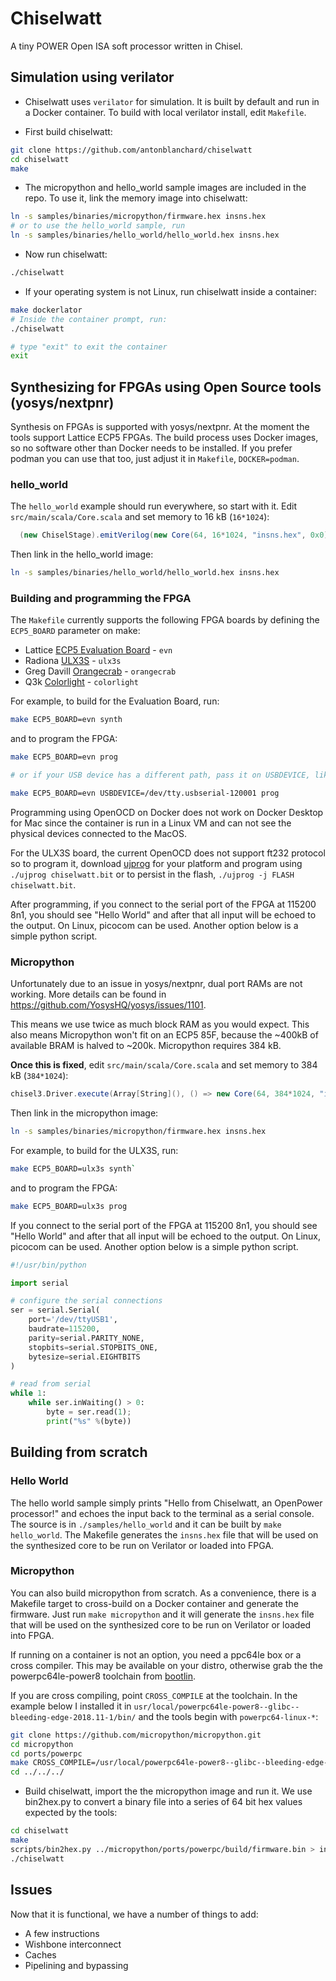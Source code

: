 # Chiselwatt

A tiny POWER Open ISA soft processor written in Chisel.

## Simulation using verilator

* Chiselwatt uses `verilator` for simulation. It is built by default and run in
a Docker container. To build with local verilator install, edit `Makefile`.

* First build chiselwatt:

```sh
git clone https://github.com/antonblanchard/chiselwatt
cd chiselwatt
make
```

* The micropython and hello_world sample images are included in the repo. To use
it, link the memory image into chiselwatt:

```sh
ln -s samples/binaries/micropython/firmware.hex insns.hex
# or to use the hello_world sample, run
ln -s samples/binaries/hello_world/hello_world.hex insns.hex
```

* Now run chiselwatt:

```sh
./chiselwatt
```

* If your operating system is not Linux, run chiselwatt inside a container:

```sh
make dockerlator
# Inside the container prompt, run:
./chiselwatt

# type "exit" to exit the container
exit
```

## Synthesizing for FPGAs using Open Source tools (yosys/nextpnr)

Synthesis on FPGAs is supported with yosys/nextpnr. At the moment the tools support
Lattice ECP5 FPGAs. The build process uses Docker images, so no software other
than Docker needs to be installed. If you prefer podman you can use that too,
just adjust it in `Makefile`, `DOCKER=podman`.

### hello_world

The `hello_world` example should run everywhere, so start with it.
Edit `src/main/scala/Core.scala` and set memory to 16 kB (`16*1024`):

```scala
  (new ChiselStage).emitVerilog(new Core(64, 16*1024, "insns.hex", 0x0))
```

Then link in the hello_world image:

```sh
ln -s samples/binaries/hello_world/hello_world.hex insns.hex
```

### Building and programming the FPGA

The `Makefile` currently supports the following FPGA boards by defining the `ECP5_BOARD` parameter on make:

* Lattice [ECP5 Evaluation Board](http://www.latticesemi.com/ecp5-evaluation) - `evn`
* Radiona [ULX3S](https://radiona.org/ulx3s/) - `ulx3s`
* Greg Davill [Orangecrab](https://github.com/gregdavill/OrangeCrab) - `orangecrab`
* Q3k [Colorlight](https://github.com/q3k/chubby75/tree/master/5a-75b) - `colorlight`

For example, to build for the Evaluation Board, run:

```sh
make ECP5_BOARD=evn synth
```

and to program the FPGA:

```sh
make ECP5_BOARD=evn prog

# or if your USB device has a different path, pass it on USBDEVICE, like:

make ECP5_BOARD=evn USBDEVICE=/dev/tty.usbserial-120001 prog
```

Programming using OpenOCD on Docker does not work on Docker Desktop for Mac since the container is run in a Linux VM and can not see the physical devices connected to the MacOS.

For the ULX3S board, the current OpenOCD does not support ft232 protocol so to program it, download [ujprog](https://github.com/emard/ulx3s-bin/tree/master/usb-jtag) for your platform and program using `./ujprog chiselwatt.bit` or to persist in the flash, `./ujprog -j FLASH chiselwatt.bit`.

After programming, if you connect to the serial port of the FPGA at 115200 8n1, you should see "Hello World"
and after that all input will be echoed to the output. On Linux, picocom can be used.
Another option below is a simple python script.

### Micropython

Unfortunately due to an issue in yosys/nextpnr, dual port RAMs are not
working. More details can be found in <https://github.com/YosysHQ/yosys/issues/1101>.

This means we use twice as much block RAM as you would expect. This also means
Micropython won't fit on an ECP5 85F, because the ~400kB of available BRAM is halved
to ~200k. Micropython requires 384 kB.

**Once this is fixed**, edit `src/main/scala/Core.scala` and set memory to 384 kB (`384*1024`):

```scala
chisel3.Driver.execute(Array[String](), () => new Core(64, 384*1024, "insns.hex", 0x0))
```

Then link in the micropython image:

```sh
ln -s samples/binaries/micropython/firmware.hex insns.hex
```

For example, to build for the ULX3S, run:

```sh
make ECP5_BOARD=ulx3s synth`
```

and to program the FPGA:

```sh
make ECP5_BOARD=ulx3s prog
```

If you connect to the serial port of the FPGA at 115200 8n1, you should see "Hello World"
and after that all input will be echoed to the output. On Linux, picocom can be used.
Another option below is a simple python script.

```python
#!/usr/bin/python

import serial

# configure the serial connections
ser = serial.Serial(
    port='/dev/ttyUSB1',
    baudrate=115200,
    parity=serial.PARITY_NONE,
    stopbits=serial.STOPBITS_ONE,
    bytesize=serial.EIGHTBITS
)

# read from serial
while 1:
    while ser.inWaiting() > 0:
        byte = ser.read(1);
        print("%s" %(byte))
```

## Building from scratch

### Hello World

The hello world sample simply prints "Hello from Chiselwatt, an OpenPower processor!"
and echoes the input back to the terminal as a serial console.
The source is in `./samples/hello_world` and it can be built by `make hello_world`.
The Makefile generates the `insns.hex` file that will be used on the synthesized
core to be run on Verilator or loaded into FPGA.

### Micropython

You can also build micropython from scratch. As a convenience, there is a Makefile
target to cross-build on a Docker container and generate the firmware.
Just run `make micropython` and it will generate the `insns.hex` file that will
be used on the synthesized core to be run on Verilator or loaded into FPGA.

If running on a container is not an option, you need a ppc64le box or a cross compiler.
This may be available on your distro, otherwise grab the the powerpc64le-power8
toolchain from [bootlin](https://toolchains.bootlin.com).

If you are cross compiling, point `CROSS_COMPILE` at the toolchain. In the
example below I installed it in `usr/local/powerpc64le-power8--glibc--bleeding-edge-2018.11-1/bin/`
and the tools begin with `powerpc64-linux-*`:

```sh
git clone https://github.com/micropython/micropython.git
cd micropython
cd ports/powerpc
make CROSS_COMPILE=/usr/local/powerpc64le-power8--glibc--bleeding-edge-2018.11-1/bin/powerpc64le-linux- -j$(nproc)
cd ../../../
```

* Build chiselwatt, import the the micropython image and run it. We use
bin2hex.py to convert a binary file into a series of 64 bit hex values
expected by the tools:

```sh
cd chiselwatt
make
scripts/bin2hex.py ../micropython/ports/powerpc/build/firmware.bin > insns.hex
./chiselwatt
```

## Issues

Now that it is functional, we have a number of things to add:

* A few instructions
* Wishbone interconnect
* Caches
* Pipelining and bypassing
